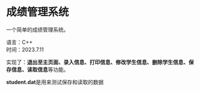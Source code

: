 # 成绩管理系统
一个简单的成绩管理系统。  
  
语言：C++  
时间：2023.7.11  

实现了：**退出至主页面、录入信息、打印信息、修改学生信息、删除学生信息、保存信息、读取信息**等功能。
  
**student.dat**是用来测试保存和读取的数据
